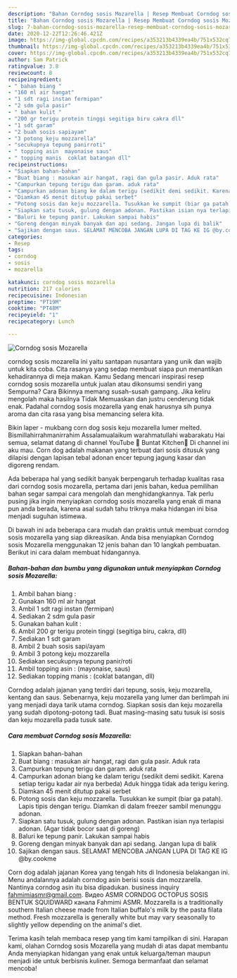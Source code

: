 ```yaml
---
description: "Bahan Corndog sosis Mozarella | Resep Membuat Corndog sosis Mozarella Yang Menggugah Selera"
title: "Bahan Corndog sosis Mozarella | Resep Membuat Corndog sosis Mozarella Yang Menggugah Selera"
slug: 7-bahan-corndog-sosis-mozarella-resep-membuat-corndog-sosis-mozarella-yang-menggugah-selera
date: 2020-12-22T12:26:46.421Z
image: https://img-global.cpcdn.com/recipes/a353213b4339ea4b/751x532cq70/corndog-sosis-mozarella-foto-resep-utama.jpg
thumbnail: https://img-global.cpcdn.com/recipes/a353213b4339ea4b/751x532cq70/corndog-sosis-mozarella-foto-resep-utama.jpg
cover: https://img-global.cpcdn.com/recipes/a353213b4339ea4b/751x532cq70/corndog-sosis-mozarella-foto-resep-utama.jpg
author: Sam Patrick
ratingvalue: 3.8
reviewcount: 8
recipeingredient:
- " bahan biang "
- "160 ml air hangat"
- "1 sdt ragi instan fermipan"
- "2 sdm gula pasir"
- " bahan kulit "
- "200 gr terigu protein tinggi segitiga biru cakra dll"
- "1 sdt garam"
- "2 buah sosis sapiayam"
- "3 potong keju mozzarella"
- "secukupnya tepung panirroti"
- " topping asin  mayonaise saus"
- " topping manis  coklat batangan dll"
recipeinstructions:
- "Siapkan bahan-bahan"
- "Buat biang : masukan air hangat, ragi dan gula pasir. Aduk rata"
- "Campurkan tepung terigu dan garam. aduk rata"
- "Campurkan adonan biang ke dalam terigu (sedikit demi sedikit. Karena setiap terigu kadar air nya berbeda) Aduk hingga tidak ada terigu kering."
- "Diamkan 45 menit ditutup pakai serbet"
- "Potong sosis dan keju mozzarella. Tusukkan ke sumpit (biar ga patah). Lapis tipis dengan terigu. Diamkan di dalam freezer sambil menunggu adonan."
- "Siapkan satu tusuk, gulung dengan adonan. Pastikan isian nya terlapisi adonan. (Agar tidak bocor saat di goreng)"
- "Baluri ke tepung panir. Lakukan sampai habis"
- "Goreng dengan minyak banyak dan api sedang. Jangan lupa di balik"
- "Sajikan dengan saus. SELAMAT MENCOBA JANGAN LUPA DI TAG KE IG @by.cookme"
categories:
- Resep
tags:
- corndog
- sosis
- mozarella

katakunci: corndog sosis mozarella 
nutrition: 217 calories
recipecuisine: Indonesian
preptime: "PT19M"
cooktime: "PT48M"
recipeyield: "1"
recipecategory: Lunch

---
```



![Corndog sosis Mozarella](https://img-global.cpcdn.com/recipes/a353213b4339ea4b/751x532cq70/corndog-sosis-mozarella-foto-resep-utama.jpg)


corndog sosis mozarella ini yaitu santapan nusantara yang unik dan wajib untuk kita coba. Cita rasanya yang sedap membuat siapa pun menantikan kehadirannya di meja makan.
Kamu Sedang mencari inspirasi resep corndog sosis mozarella untuk jualan atau dikonsumsi sendiri yang Sempurna? Cara Bikinnya memang susah-susah gampang. Jika keliru mengolah maka hasilnya Tidak Memuaskan dan justru cenderung tidak enak. Padahal corndog sosis mozarella yang enak harusnya sih punya aroma dan cita rasa yang bisa memancing selera kita.

Bikin laper - mukbang corn dog sosis keju mozarella lumer melted. Bismillahirrahmanirrahim Assalamualaikum warahmatullahi wabarakatu Hai semua, selamat datang di channel YouTube 🌸 Buntat Kitchen🌸 Di channel ini aku mau. Corn dog adalah makanan yang terbuat dari sosis ditusuk yang dilapisi dengan lapisan tebal adonan encer tepung jagung kasar dan digoreng rendam.

Ada beberapa hal yang sedikit banyak berpengaruh terhadap kualitas rasa dari corndog sosis mozarella, pertama dari jenis bahan, kedua pemilihan bahan segar sampai cara mengolah dan menghidangkannya. Tak perlu pusing jika ingin menyiapkan corndog sosis mozarella yang enak di mana pun anda berada, karena asal sudah tahu triknya maka hidangan ini bisa menjadi suguhan istimewa.


Di bawah ini ada beberapa cara mudah dan praktis untuk membuat corndog sosis mozarella yang siap dikreasikan. Anda bisa menyiapkan Corndog sosis Mozarella menggunakan 12 jenis bahan dan 10 langkah pembuatan. Berikut ini cara dalam membuat hidangannya.

<!--inarticleads1-->

##### Bahan-bahan dan bumbu yang digunakan untuk menyiapkan Corndog sosis Mozarella:

1. Ambil  bahan biang :
1. Gunakan 160 ml air hangat
1. Ambil 1 sdt ragi instan (fermipan)
1. Sediakan 2 sdm gula pasir
1. Gunakan  bahan kulit :
1. Ambil 200 gr terigu protein tinggi (segitiga biru, cakra, dll)
1. Sediakan 1 sdt garam
1. Ambil 2 buah sosis sapi/ayam
1. Ambil 3 potong keju mozzarella
1. Sediakan secukupnya tepung panir/roti
1. Ambil  topping asin : (mayonaise, saus)
1. Sediakan  topping manis : (coklat batangan, dll)


Corndog adalah jajanan yang terdiri dari tepung, sosis, keju mozarella, kentang dan saus. Sebenarnya, keju mozarella yang lumer dan berlimpah ini yang menjadi daya tarik utama corndog. Siapkan sosis dan keju mozarella yang sudah dipotong-potong tadi. Buat masing-masing satu tusuk isi sosis dan keju mozarella pada tusuk sate. 

<!--inarticleads2-->

##### Cara membuat Corndog sosis Mozarella:

1. Siapkan bahan-bahan
1. Buat biang : masukan air hangat, ragi dan gula pasir. Aduk rata
1. Campurkan tepung terigu dan garam. aduk rata
1. Campurkan adonan biang ke dalam terigu (sedikit demi sedikit. Karena setiap terigu kadar air nya berbeda) Aduk hingga tidak ada terigu kering.
1. Diamkan 45 menit ditutup pakai serbet
1. Potong sosis dan keju mozzarella. Tusukkan ke sumpit (biar ga patah). Lapis tipis dengan terigu. Diamkan di dalam freezer sambil menunggu adonan.
1. Siapkan satu tusuk, gulung dengan adonan. Pastikan isian nya terlapisi adonan. (Agar tidak bocor saat di goreng)
1. Baluri ke tepung panir. Lakukan sampai habis
1. Goreng dengan minyak banyak dan api sedang. Jangan lupa di balik
1. Sajikan dengan saus. SELAMAT MENCOBA JANGAN LUPA DI TAG KE IG @by.cookme


Corn dog adalah jajanan Korea yang tengah hits di Indonesia belakangan ini. Menu andalannya adalah corndog asin berisi sosis dan mozzarella. Nantinya corndog asin itu bisa dipadukan. business inquiry fahmimiasmr@gmail.com. Видео ASMR CORNDOG OCTOPUS SOSIS BENTUK SQUIDWARD канала Fahmimi ASMR. Mozzarella is a traditionally southern Italian cheese made from Italian buffalo&#39;s milk by the pasta filata method. Fresh mozzarella is generally white but may vary seasonally to slightly yellow depending on the animal&#39;s diet. 

Terima kasih telah membaca resep yang tim kami tampilkan di sini. Harapan kami, olahan Corndog sosis Mozarella yang mudah di atas dapat membantu Anda menyiapkan hidangan yang enak untuk keluarga/teman maupun menjadi ide untuk berbisnis kuliner. Semoga bermanfaat dan selamat mencoba!
